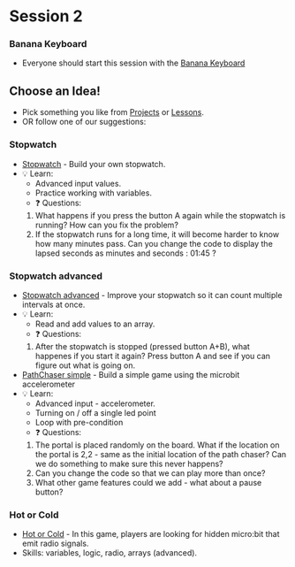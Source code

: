 # Session 2

### Banana Keyboard
* Everyone should start this session with the [Banana Keyboard](https://makecode.microbit.org/projects)

## Choose an Idea!

* Pick something you like from [Projects](https://makecode.microbit.org/projects) or [Lessons](https://makecode.microbit.org/lessons).
* OR follow one of our suggestions:

### Stopwatch
* [Stopwatch](/Instructions/Stopwatch/Stopwatch.md) - Build your own stopwatch.
* :bulb: Learn:
  * Advanced input values.
  * Practice working with variables.
  * :question: Questions:
  1. What happens if you press the button A again while the stopwatch is running? How can you fix the problem?
  2. If the stopwatch runs for a long time, it will become harder to know how many minutes pass. Can you change the code to display the lapsed seconds as minutes and seconds : 01:45 ?

### Stopwatch advanced
* [Stopwatch advanced](/Instructions/Stopwatch_multiple_timers/Stopwatch_advanced.md) - Improve your stopwatch so it can count multiple intervals at once.
* :bulb: Learn:
  * Read and add values to an array.
  * :question: Questions:
   1. After the stopwatch is stopped (pressed button A+B), what happenes if you start it again? Press button A and see if you can figure out what is going on.
* [PathChaser simple](/Instructions/PathChaser/PathChaser_simple.md) - Build a simple game using the microbit accelerometer
* :bulb: Learn:
  * Advanced input - accelerometer.
  * Turning on / off a single led point
  * Loop with pre-condition
  * :question: Questions:
   1. The portal is placed randomly on the board. What if the location on the portal is 2,2 - same as the initial location of the path chaser? Can we do something to make sure this never happens?
   2. Can you change the code so that we can play more than once?
   3. What other game features could we add - what about a pause button?

### Hot or Cold
* [Hot or Cold](https://makecode.microbit.org/projects/hot-or-cold) - In this game, players are looking for hidden micro:bit that emit radio signals. 
* Skills: variables, logic, radio, arrays (advanced).
